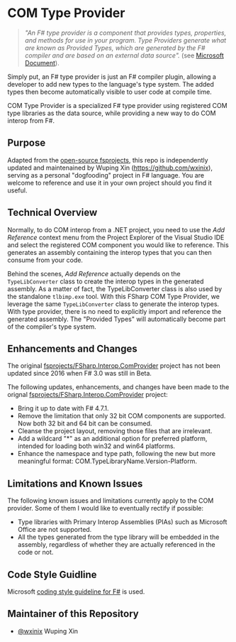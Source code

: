 # COM Type Provider

> *"An F# type provider is a component that provides types, properties, and methods for use in your program.  Type Providers generate what are known as Provided Types, which are generated by the F# compiler and are based on an external data source".* (see [Microsoft Document](https://docs.microsoft.com/en-us/dotnet/fsharp/tutorials/type-providers/)).  

Simply put, an F# type provider is just an F# compiler plugin, allowing a developer to add new types to the language's type system. The added types then become automatically visible to user code at compile time. 

COM Type Provider is a specialized F# type provider using registered COM type libraries as the data source, while providing a new way to do COM interop from F#.

## Purpose

Adapted from the [open-source fsprojects](https://github.com/fsprojects/FSharp.Interop.ComProvider), this repo is independently updated and maintenained by Wuping Xin (https://github.com/wxinix), serving as a personal "dogfooding" project in F# language. You are welcome to reference and use it in your own project should you find it useful.

## Technical Overview

Normally, to do COM interop from a .NET project, you need to use the _Add Reference_ context menu from the Project Explorer of the Visual Studio IDE and select the registered COM component you would like to reference. This generates an assembly containing the interop types that you can then consume from your code.

Behind the scenes, _Add Reference_ actually depends on the `TypeLibConverter` class to create the interop types in the generated assembly. As a matter of fact, the TypeLibConverter class is also used by the standalone `tlbimp.exe` tool. With this FSharp COM Type Provider, we leverage the same `TypeLibConverter` class  to generate the interop types. With type provider, there is no need to explicitly import and reference the generated assembly. The "Provided Types" will automatically become part of the compiler's type system.

## Enhancements and Changes

The original [fsprojects/FSharp.Interop.ComProvider](https://github.com/fsprojects/FSharp.Interop.ComProvider) project has not been updated since 2016 when F# 3.0 was still in Beta.

The following updates, enhancements, and changes have been made to the orignal [fsprojects/FSharp.Interop.ComProvider](https://github.com/fsprojects/FSharp.Interop.ComProvider) project:
- Bring it up to date with F# 4.7.1.
- Remove the limitation that only 32 bit COM components are supported. Now both 32 bit and 64 bit can be consumed.
- Cleanse the project layout, removing those files that are irrelevant.
- Add a wildcard "*" as an additional option for preferred platform, intended for loading both win32 and win64 platforms.
- Enhance the namespace and type path, following the new but more meaningful format: COM.TypeLibraryName.Version-Platform.

## Limitations and Known Issues

The following known issues and limitations currently apply to the COM provider.
Some of them I would like to eventually rectify if possible:

* Type libraries with Primary Interop Assemblies (PIAs) such as Microsoft Office are not supported.
* All the types generated from the type library will be embedded in the assembly, regardless of whether they are actually referenced in the code or not.

## Code Style Guidline

Microsoft [coding style guideline for F#](https://docs.microsoft.com/en-us/dotnet/fsharp/style-guide/formatting) is used.

## Maintainer of this Repository
- [@wxinix](https://github.com/wxinix)  Wuping Xin
